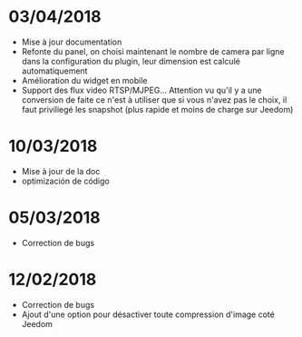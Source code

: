 # 03/04/2018

- Mise à jour documentation
- Refonte du panel, on choisi maintenant le nombre de camera par ligne dans la configuration du plugin, leur dimension est calculé automatiquement
- Amélioration du widget en mobile
- Support des flux video RTSP/MJPEG... Attention vu qu'il y a une conversion de faite ce n'est à utiliser que si vous n'avez pas le choix, il faut priviliegé les snapshot (plus rapide et moins de charge sur Jeedom)

# 10/03/2018

- Mise à jour de la doc
- optimización de código

# 05/03/2018

- Correction de bugs

# 12/02/2018

- Correction de bugs
- Ajout d'une option pour désactiver toute compression d'image coté Jeedom
